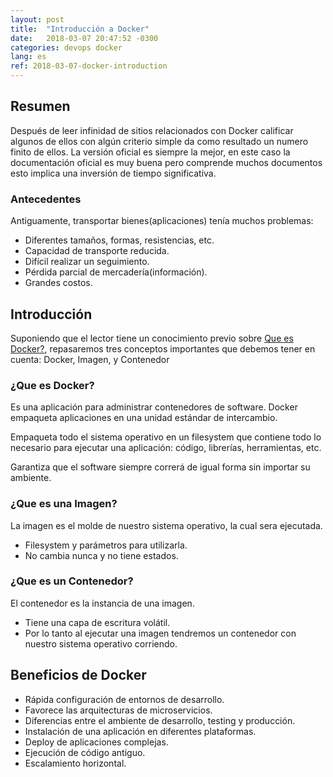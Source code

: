 ```yaml
---
layout: post
title:  "Introducción a Docker"
date:   2018-03-07 20:47:52 -0300
categories: devops docker
lang: es
ref: 2018-03-07-docker-introduction
---
```


## Resumen

Después de leer infinidad de sitios relacionados con Docker calificar algunos de ellos con algún criterio simple da como resultado un numero finito de ellos.
La versión oficial es siempre la mejor, en este caso la documentación oficial es muy buena pero comprende muchos documentos esto implica una inversión de tiempo significativa.


### Antecedentes

Antiguamente, transportar bienes(aplicaciones) tenía muchos problemas:

* Diferentes tamaños, formas, resistencias, etc.
* Capacidad de transporte reducida.
* Difícil realizar un seguimiento.
* Pérdida parcial de mercadería(información).
* Grandes costos.

## Introducción

Suponiendo que el lector tiene un conocimiento previo sobre [Que es Docker?][what-docker], repasaremos tres conceptos importantes que debemos tener en cuenta: Docker, Imagen, y Contenedor

### ¿Que es Docker?

Es una aplicación para administrar contenedores de software. Docker empaqueta aplicaciones en una unidad estándar de intercambio.

Empaqueta todo el sistema operativo en un filesystem que contiene todo lo necesario para ejecutar una aplicación: código, librerías, herramientas, etc.

Garantiza que el software siempre correrá de igual forma sin importar su ambiente.


### ¿Que es una Imagen?
La imagen es el molde de nuestro sistema operativo, la cual sera ejecutada.

* Filesystem y parámetros para utilizarla.
* No cambia nunca y no tiene estados.

### ¿Que es un Contenedor?
El contenedor es la instancia de una imagen.

* Tiene una capa de escritura volátil.
* Por lo tanto al ejecutar una imagen tendremos un contenedor con nuestro sistema operativo corriendo.


## Beneficios de Docker
* Rápida configuración de entornos de desarrollo.
* Favorece las arquitecturas de microservicios.
* Diferencias entre el ambiente de desarrollo, testing y producción.
* Instalación de una aplicación en diferentes plataformas.
* Deploy de aplicaciones complejas.
* Ejecución de código antiguo.
* Escalamiento horizontal.




[what-docker]: https://www.docker.com/what-docker
[install-docker]: https://docs.docker.com/install/
